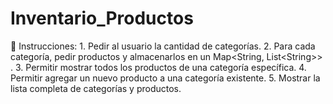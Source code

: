 # Inventario_Productos
📌 Instrucciones: 1. Pedir al usuario la cantidad de categorías. 2. Para cada categoría, pedir productos y almacenarlos en un Map&lt;String, List&lt;String>> . 3. Permitir mostrar todos los productos de una categoría específica. 4. Permitir agregar un nuevo producto a una categoría existente. 5. Mostrar la lista completa de categorías y productos.
